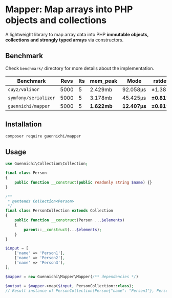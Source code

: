 # Mapper: Map arrays into PHP objects and collections

A lightweight library to map array data into PHP **immutable objects, collections and strongly typed arrays** via constructors.

## Benchmark

Check `benchmark/` directory for more details about the implementation.

| Benchmark          | Revs     | Its | mem_peak | Mode | rstdev     |
|--------------------|----------|-----|---------|------|------------|
| `cuyz/valinor` | 5000 | 5   | 2.429mb | 92.058μs     | ±1.38%     |
| `symfony/serializer` | 5000 | 5   | 3.178mb |  45.425μs    | **±0.81%** |
| `guennichi/mapper`   | 5000    | 5   | **1.622mb** | **12.407μs**     | **±0.81%** |


## Installation

```bash
composer require guennichi/mapper
```

## Usage

```php
use Guennichi\Collection\Collection;

final class Person
{
    public function __construct(public readonly string $name) {}
}

/**
 * @extends Collection<Person>
 */
final class PersonCollection extends Collection
{
    public function __construct(Person ...$elements)
    {
        parent::__construct(...$elements);
    }
}

$input = [
    ['name' => 'Person1'],
    ['name' => 'Person2'],
    ['name' => 'Person3'],
];

$mapper = new Guennichi\Mapper\Mapper(/** dependencies */)

$output = $mapper->map($input, PersonCollection::class);
// Result instance of PersonCollection(Person{"name": "Person1"}, Person{"name": "Person2"}, Person{"name": "Person3"})
```
